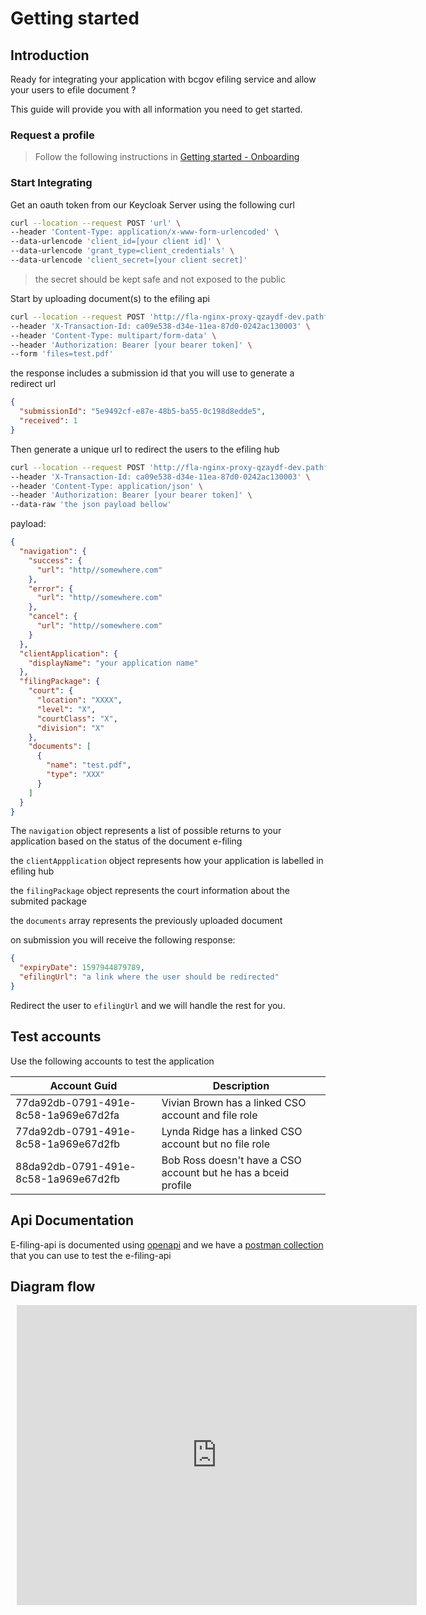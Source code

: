 # Getting started

## Introduction

Ready for integrating your application with bcgov efiling service and allow your users to efile document ?

This guide will provide you with all information you need to get started.

### Request a profile

> Follow the following instructions in [Getting started - Onboarding](onboarding.md)

### Start Integrating

Get an oauth token from our Keycloak Server using the following curl

```bash
curl --location --request POST 'url' \
--header 'Content-Type: application/x-www-form-urlencoded' \
--data-urlencode 'client_id=[your client id]' \
--data-urlencode 'grant_type=client_credentials' \
--data-urlencode 'client_secret=[your client secret]'
```

> the secret should be kept safe and not exposed to the public

Start by uploading document(s) to the efiling api

```bash
curl --location --request POST 'http://fla-nginx-proxy-qzaydf-dev.pathfinder.gov.bc.ca/api/submission/documents' \
--header 'X-Transaction-Id: ca09e538-d34e-11ea-87d0-0242ac130003' \
--header 'Content-Type: multipart/form-data' \
--header 'Authorization: Bearer [your bearer token]' \
--form 'files=test.pdf'
```

the response includes a submission id that you will use to generate a redirect url

```json
{
  "submissionId": "5e9492cf-e87e-48b5-ba55-0c198d8edde5",
  "received": 1
}
```

Then generate a unique url to redirect the users to the efiling hub

```bash
curl --location --request POST 'http://fla-nginx-proxy-qzaydf-dev.pathfinder.gov.bc.ca/api/submission/5e9492cf-e87e-48b5-ba55-0c198d8edde5/generateUrl' \
--header 'X-Transaction-Id: ca09e538-d34e-11ea-87d0-0242ac130003' \
--header 'Content-Type: application/json' \
--header 'Authorization: Bearer [your bearer token]' \
--data-raw 'the json payload bellow'
```

payload:

```json
{
  "navigation": {
    "success": {
      "url": "http//somewhere.com"
    },
    "error": {
      "url": "http//somewhere.com"
    },
    "cancel": {
      "url": "http//somewhere.com"
    }
  },
  "clientApplication": {
    "displayName": "your application name"
  },
  "filingPackage": {
    "court": {
      "location": "XXXX",
      "level": "X",
      "courtClass": "X",
      "division": "X"
    },
    "documents": [
      {
        "name": "test.pdf",
        "type": "XXX"
      }
    ]
  }
}
```

The `navigation` object represents a list of possible returns to your application based on the status of the document e-filing

the `clientAppplication` object represents how your application is labelled in efiling hub

the `filingPackage` object represents the court information about the submited package

the `documents` array represents the previously uploaded document

on submission you will receive the following response:

```json
{
  "expiryDate": 1597944879789,
  "efilingUrl": "a link where the user should be redirected"
}
```

Redirect the user to `efilingUrl` and we will handle the rest for you.

## Test accounts

Use the following accounts to test the application

| Account Guid                         | Description                                                    |
| ------------------------------------ | -------------------------------------------------------------- |
| 77da92db-0791-491e-8c58-1a969e67d2fa | Vivian Brown has a linked CSO account and file role            |
| 77da92db-0791-491e-8c58-1a969e67d2fb | Lynda Ridge has a linked CSO account but no file role          |
| 88da92db-0791-491e-8c58-1a969e67d2fb | Bob Ross doesn't have a CSO account but he has a bceid profile |

## Api Documentation

E-filing-api is documented using [openapi](http://editor.swagger.io/?url=https://raw.githubusercontent.com/bcgov/jag-file-submission/master/src/backend/efiling-api/jag-efiling-api.yaml) and we have a [postman collection](https://raw.githubusercontent.com/bcgov/jag-file-submission/master/src/backend/jag-efiling-api/src/test/jag-efiling-api.postman_collection.json) that you can use to test the e-filing-api

## Diagram flow

<div style="width: 640px; height: 480px; margin: 10px; position: relative;"><iframe allowfullscreen frameborder="0" style="width:640px; height:480px" src="https://app.lucidchart.com/documents/embeddedchart/fb8a218a-99b6-4285-a653-93a6271f6de8" id="wLo6x541WcTP"></iframe></div>

